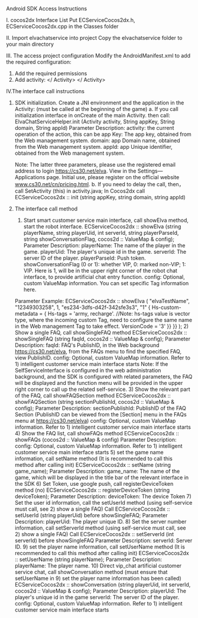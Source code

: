 Android SDK Access Instructions

Ⅰ. cocos2dx Interface List
Put ECServiceCocos2dx.h, ECServiceCocos2dx.cpp in the Classes folder

Ⅱ. Import elvachatservice into project
Copy the elvachatservice folder to your main directory

Ⅲ. The access project configuration
Modify the AndroidManifest.xml to add the required configuration:
  1. Add the required permissions
    <Uses-permission android: name = "android.permission.INTERNET" />
    <Uses-permission android: name = "android.permission.ACCESS_NETWORK_STATE" />
    <Uses-permission android: name = "android.permission.WRITE_EXTERNAL_STORAGE" />
    <Uses-permission android: name = "android.permission.READ_EXTERNAL_STORAGE" />
    <Uses-permission android: name = "android.permission.MOUNT_UNMOUNT_FILESYSTEMS" />
 2. Add activity:
    <Activity
        Android: name = "com.ljoy.chatbot.ChatMainActivity"
        Android: configChanges = "orientation | screenSize | locale"
        Android: screenOrientation = "portrait">
    </ Activity>
    <Activity
        Android: name = "com.ljoy.chatbot.FAQActivity"
        Android: configChanges = "orientation | screenSize | locale"
        Android: screenOrientation = "portrait">
</ Activity>

Ⅳ.The interface call instructions
  1. SDK initialization. Create a JNI environment and the application in the Activity: (must be called at the beginning of the game)
    a. If you call initialization interface in onCreate of the main Activity. then call:
      ElvaChatServiceHelper.init (Activity activity, String appKey, String domain, String appId)
      Parameter Description:
activity: the current operation of the action, this can be
      app Key: The app key, obtained from the Web management system.
      domain: app Domain name, obtained from the Web management system.
      appId: app Unique identifier, obtained from the Web management system.

      Note: The latter three parameters, please use the registered email address to login https://cs30.net/elva. View in the Settings—Applications page. Initial use, please register on the official website www.cs30.net/cn/pricing.html.
    b. If you need to delay the call, then，
     call SetActivity (this) in activity.java;
      In Cocos2dx call ECServiceCocos2dx :: init (string appKey, string domain, string appId)
  2. The interface call method
      1) Start smart customer service main interface, call showElva method, start the robot interface.
        ECServiceCocos2dx :: showElva (string playerName, string playerUid, int serverId, string playerParseId, string showConversationFlag, cocos2d :: ValueMap & config);
        Parameter Description:
          playerName: The name of the player in the game.
          playerUid: The player's unique id in the game.
          serverId: The server ID of the player.
          playerParseId: Push token.
          showConversationFlag (0 or 1): whether VIP, 0: marked non-VIP; 1: VIP. 
Here is 1, will be in the upper right corner of the robot chat interface, to provide artificial chat entry function.
          config: Optional, custom ValueMap information. You can set specific Tag information here.

        Parameter Example:
          ECServiceCocos2dx :: showElva ( "elvaTestName", "12349303258", 1, "es234-3dfs-d42f-342sfe3s3", "1"
          {
            Hs-custom-metadata = {
              Hs-tags = 'army, recharge'. //Note: hs-tags value is vector type, where the incoming custom Tag, need to configure the same name in the Web management Tag to take effect.
              VersionCode = '3'
              }}
          }}
        );
      2) Show a single FAQ, call showSingleFAQ method
        ECServiceCocos2dx :: showSingleFAQ (string faqId, cocos2d :: ValueMap & config);
        Parameter Description:
          faqId: FAQ's PublishID, in the Web background https://cs30.net/elva, from the FAQs menu to find the specified FAQ, view PublishID.
          config: Optional, custom ValueMap information. Refer to 1) intelligent customer service main interface starts
Note: If the SelfServiceInterface is configured in the web administration background, and the SDK is configured with related parameters, the FAQ will be displayed and the function menu will be provided in the upper right corner to call up the related self-service.
      3) Show the relevant part of the FAQ, call showFAQSection method
        ECServiceCocos2dx :: showFAQSection (string sectionPublishId, cocos2d :: ValueMap & config);
        Parameter Description:
          sectionPublishId: PublishID of the FAQ Section (PublishID can be viewed from the [Section] menu in the FAQs menu at https://cs30.net/elva)
          config: Optional, custom ValueMap information. Refer to 1) intelligent customer service main interface starts
      4) Show the FAQ list, call showFAQs method
        ECServiceCocos2dx :: showFAQs (cocos2d :: ValueMap & config)
        Parameter Description:
          config: Optional, custom ValueMap information. Refer to 1) intelligent customer service main interface starts
      5) set the game name information, call setName method (It is recommended to call this method after calling init)        ECServiceCocos2dx :: setName (string game_name);
        Parameter Description:
          game_name: The name of the game, which will be displayed in the title bar of the relevant interface in the SDK
      6) Set Token, use google push, call registerDeviceToken method (no)
        ECServiceCocos2dx :: registerDeviceToken (string deviceToken);
        Parameter Description:
          deviceToken: The device Token
      7) Set the user id information, call the setUserId method (using self-service must call, see 2) show a single FAQ)
        Call ECServiceCocos2dx :: setUserId (string playerUid) before showSingleFAQ;
        Parameter Description:
          playerUid: The player unique ID.
      8) Set the server number information, call setServerId method (using self-service must call, see 2) show a single FAQ)
        Call ECServiceCocos2dx :: setServerId (int serverId) before showSingleFAQ
        Parameter Description:
          serverId: Server ID.
      9) set the player name information, call setUserName method (It is recommended to call this method after calling init)
ECServiceCocos2dx :: setUserName (string playerName);
Parameter Description:
playerName: The player name.
      10) Direct vip_chat artificial customer service chat, call showConversation method (must ensure that setUserName in 9) set the player name information has been called)
        ECServiceCocos2dx :: showConversation (string playerUid, int serverId, cocos2d :: ValueMap & config);
        Parameter Description:
          playerUid: The player's unique id in the game
          serverId: The server ID of the player.
          config: Optional, custom ValueMap information. Refer to 1) intelligent customer service main interface starts



